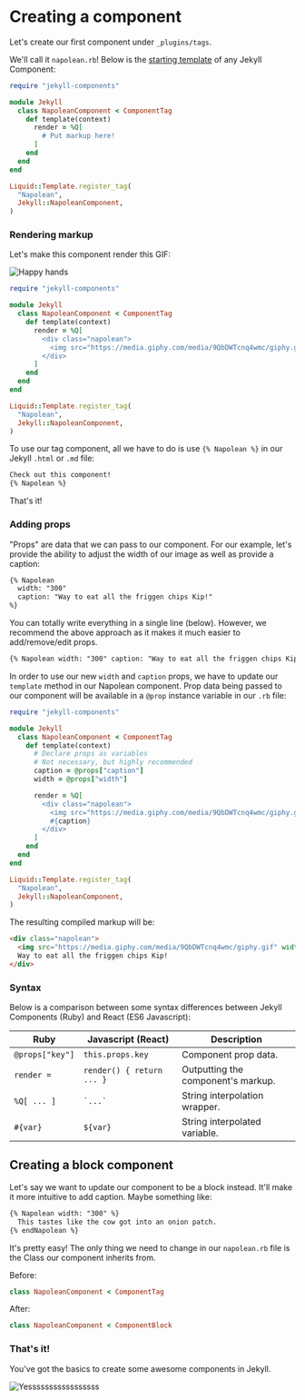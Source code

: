 # Creating a component

Let's create our first component under `_plugins/tags`.

We'll call it `napolean.rb`! Below is the [starting template](https://github.com/helpscout/jekyll-components/tree/master/examples) of any Jekyll Component:

```ruby
require "jekyll-components"

module Jekyll
  class NapoleanComponent < ComponentTag
    def template(context)
      render = %Q[
        # Put markup here!
      ]
    end
  end
end

Liquid::Template.register_tag(
  "Napolean",
  Jekyll::NapoleanComponent,
)
```

### Rendering markup

Let's make this component render this GIF:

![Happy hands](https://media.giphy.com/media/9QbDWTcnq4wmc/giphy.gif)


```ruby
require "jekyll-components"

module Jekyll
  class NapoleanComponent < ComponentTag
    def template(context)
      render = %Q[
        <div class="napolean">
          <img src="https://media.giphy.com/media/9QbDWTcnq4wmc/giphy.gif">
        </div>
      ]
    end
  end
end

Liquid::Template.register_tag(
  "Napolean",
  Jekyll::NapoleanComponent,
)
```

To use our tag component, all we have to do is use `{% Napolean %}` in our Jekyll `.html` or `.md` file:

```html
Check out this component!
{% Napolean %}
```

That's it!


### Adding props

"Props" are data that we can pass to our component. For our example, let's provide the ability to adjust the width of our image as well as provide a caption:

```html
{% Napolean
  width: "300"
  caption: "Way to eat all the friggen chips Kip!"
%}
```

You can totally write everything in a single line (below). However, we recommend the above approach as it makes it much easier to add/remove/edit props.

```html
{% Napolean width: "300" caption: "Way to eat all the friggen chips Kip!" %}
```

In order to use our new `width` and `caption` props, we have to update our `template` method in our Napolean component. Prop data being passed to our component will be available in a `@prop` instance variable in our `.rb` file:

```ruby
require "jekyll-components"

module Jekyll
  class NapoleanComponent < ComponentTag
    def template(context)
      # Declare props as variables
      # Not necessary, but highly recommended
      caption = @props["caption"]
      width = @props["width"]

      render = %Q[
        <div class="napolean">
          <img src="https://media.giphy.com/media/9QbDWTcnq4wmc/giphy.gif" width="#{width}">
          #{caption}
        </div>
      ]
    end
  end
end

Liquid::Template.register_tag(
  "Napolean",
  Jekyll::NapoleanComponent,
)
```

The resulting compiled markup will be:

```html
<div class="napolean">
  <img src="https://media.giphy.com/media/9QbDWTcnq4wmc/giphy.gif" width="300">
  Way to eat all the friggen chips Kip!
</div>
```


### Syntax

Below is a comparison between some syntax differences between Jekyll Components (Ruby) and React (ES6 Javascript):

| Ruby | Javascript (React) | Description |
| --- | --- | --- |
| `@props["key"]` | `this.props.key` | Component prop data. |
| `render =` | `render() { return ... } ` | Outputting the component's markup. |
| `%Q[ ... ]` | `` `...` `` | String interpolation wrapper. |
| `#{var}` | `${var} ` | String interpolated variable. |



## Creating a block component

Let's say we want to update our component to be a block instead. It'll make it more intuitive to add caption. Maybe something like:

```html
{% Napolean width: "300" %}
  This tastes like the cow got into an onion patch.
{% endNapolean %}
```

It's pretty easy! The only thing we need to change in our `napolean.rb` file is the Class our component inherits from.

Before:
```ruby
class NapoleanComponent < ComponentTag
```

After:
```ruby
class NapoleanComponent < ComponentBlock
```


### That's it!

You've got the basics to create some awesome components in Jekyll.

![Yesssssssssssssssss](https://media.giphy.com/media/uTuLngvL9p0Xe/giphy.gif)
